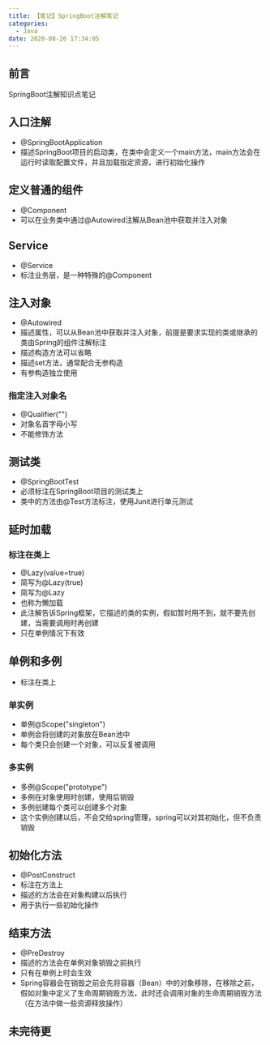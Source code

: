 ```yaml
---
title: 【笔记】SpringBoot注解笔记
categories:
  - Java
date: 2020-08-26 17:34:05
---
```


## 前言

SpringBoot注解知识点笔记

<!-- more -->

## 入口注解

- @SpringBootApplication
- 描述SpringBoot项目的启动类，在类中会定义一个main方法，main方法会在运行时读取配置文件，并且加载指定资源，进行初始化操作

## 定义普通的组件

- @Component
- 可以在业务类中通过@Autowired注解从Bean池中获取并注入对象

## Service

- @Service
- 标注业务层，是一种特殊的@Component

## 注入对象

- @Autowired
- 描述属性，可以从Bean池中获取并注入对象，前提是要求实现的类或继承的类由Spring的组件注解标注
- 描述构造方法可以省略
- 描述set方法，通常配合无参构造
- 有参构造独立使用

### 指定注入对象名

- @Qualifier("")
- 对象名首字母小写
- 不能修饰方法

## 测试类

- @SpringBootTest
- 必须标注在SpringBoot项目的测试类上
- 类中的方法由@Test方法标注，使用Junit进行单元测试

## 延时加载

### 标注在类上

- @Lazy(value=true)
- 简写为@Lazy(true)
- 简写为@Lazy
- 也称为懒加载
- 此注解告诉Spring框架，它描述的类的实例，假如暂时用不到，就不要先创建，当需要调用时再创建
- 只在单例情况下有效

## 单例和多例

- 标注在类上

### 单实例

- 单例@Scope("singleton")
- 单例会将创建的对象放在Bean池中
- 每个类只会创建一个对象，可以反复被调用

### 多实例

- 多例@Scope("prototype")
- 多例在对象使用时创建，使用后销毁
- 多例创建每个类可以创建多个对象
- 这个实例创建以后，不会交给spring管理，spring可以对其初始化，但不负责销毁

## 初始化方法

- @PostConstruct
- 标注在方法上
- 描述的方法会在对象构建以后执行
- 用于执行一些初始化操作

## 结束方法

- @PreDestroy
- 描述的方法会在单例对象销毁之前执行
- 只有在单例上时会生效
- Spring容器会在销毁之前会先将容器（Bean）中的对象移除，在移除之前，假如对象中定义了生命周期销毁方法，此时还会调用对象的生命周期销毁方法（在方法中做一些资源释放操作）

## 未完待更



